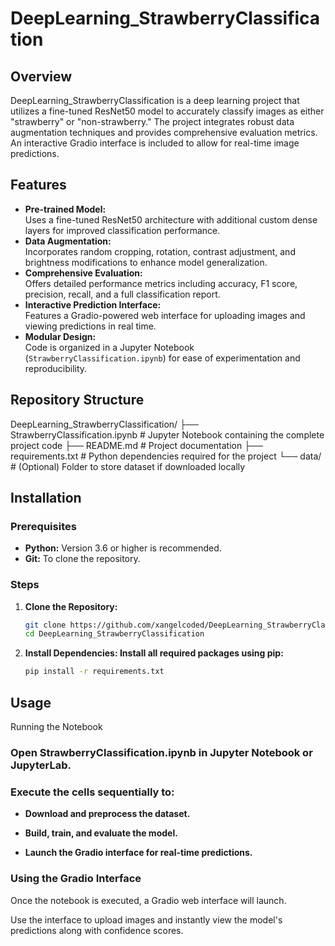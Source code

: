 # DeepLearning_StrawberryClassification

## Overview
DeepLearning_StrawberryClassification is a deep learning project that utilizes a fine-tuned ResNet50 model to accurately classify images as either "strawberry" or "non-strawberry." The project integrates robust data augmentation techniques and provides comprehensive evaluation metrics. An interactive Gradio interface is included to allow for real-time image predictions.

## Features
- **Pre-trained Model:**  
  Uses a fine-tuned ResNet50 architecture with additional custom dense layers for improved classification performance.
- **Data Augmentation:**  
  Incorporates random cropping, rotation, contrast adjustment, and brightness modifications to enhance model generalization.
- **Comprehensive Evaluation:**  
  Offers detailed performance metrics including accuracy, F1 score, precision, recall, and a full classification report.
- **Interactive Prediction Interface:**  
  Features a Gradio-powered web interface for uploading images and viewing predictions in real time.
- **Modular Design:**  
  Code is organized in a Jupyter Notebook (`StrawberryClassification.ipynb`) for ease of experimentation and reproducibility.

## Repository Structure
DeepLearning_StrawberryClassification/ ├── StrawberryClassification.ipynb # Jupyter Notebook containing the complete project code ├── README.md # Project documentation ├── requirements.txt # Python dependencies required for the project └── data/ # (Optional) Folder to store dataset if downloaded locally

## Installation
### Prerequisites
- **Python:** Version 3.6 or higher is recommended.
- **Git:** To clone the repository.

### Steps
1. **Clone the Repository:**
   ```bash
   git clone https://github.com/xangelcoded/DeepLearning_StrawberryClassification.git
   cd DeepLearning_StrawberryClassification

2. **Install Dependencies: Install all required packages using pip:**
   ```bash
   pip install -r requirements.txt

## Usage
Running the Notebook
### Open StrawberryClassification.ipynb in Jupyter Notebook or JupyterLab.
### Execute the cells sequentially to:

- **Download and preprocess the dataset.**

- **Build, train, and evaluate the model.**

- **Launch the Gradio interface for real-time predictions.**

### Using the Gradio Interface
Once the notebook is executed, a Gradio web interface will launch.

Use the interface to upload images and instantly view the model's predictions along with confidence scores.
